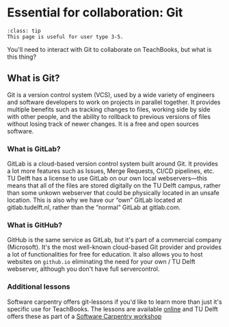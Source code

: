 # Essential for collaboration: Git

```{admonition} User types
:class: tip
This page is useful for user type 3-5.
```

You'll need to interact with Git to collaborate on TeachBooks, but what is this thing?

## What is Git?

Git is a version control system (VCS), used by a wide variety of engineers and software developers to work on projects in parallel together. It provides multiple benefits such as tracking changes to files, working side by side with other people, and the ability to rollback to previous versions of files without losing track of newer changes. It is a free and open sources software.

### What is GitLab?

GitLab is a cloud-based version control system built around Git. It provides a lot more features such as Issues, Merge Requests, CI/CD pipelines, etc. TU Delft has a license to use GitLab on our own local webservers—this means that all of the files are stored digitally on the TU Delft campus, rather than some unkown webserver that could be physically located in an unsafe location. This is also why we have our “own” GitLab located at gitlab.tudelft.nl, rather than the “normal” GitLab at gitlab.com.

### What is GitHub?

GitHub is the same service as GitLab, but it's part of a commercial company (Microsoft). It's the most well-known cloud-based Git provider and provides a lot of functionalities for free for education. It also allows you to host websites on `github.io` eliminating the need for your own / TU Delft webserver, although you don't have full servercontrol.

### Additional lessons
Software carpentry offers git-lessons if you'd like to learn more than just it's specific use for TeachBooks. The lessons are available [online](https://swcarpentry.github.io/git-novice/) and TU Delft offers these as part of a [Software Carpentry workshop](https://www.tudelft.nl/library/research-data-management/r/training-evenementen/training-voor-onderzoekers/software-carpentry-workshops)